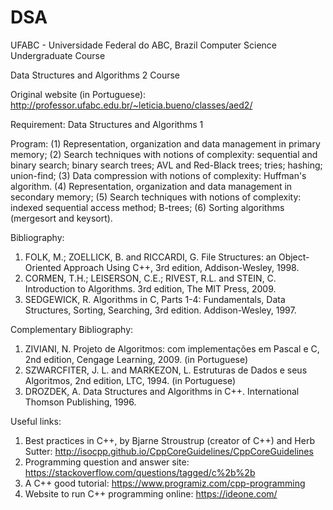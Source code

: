 # DSA

UFABC - Universidade Federal do ABC, Brazil
Computer Science Undergraduate Course 

Data Structures and Algorithms 2 Course

Original website (in Portuguese): http://professor.ufabc.edu.br/~leticia.bueno/classes/aed2/

Requirement: Data Structures and Algorithms 1

Program:
(1) Representation, organization and data management in primary memory;
(2) Search techniques with notions of complexity: sequential and binary search; binary search trees; AVL and Red-Black trees; tries; hashing; union-find; 
(3) Data compression with notions of complexity: Huffman's algorithm.
(4) Representation, organization and data management in secondary memory; 
(5) Search techniques with notions of complexity: indexed sequential access method; B-trees; 
(6) Sorting algorithms (mergesort and keysort).


Bibliography:
1. FOLK, M.; ZOELLICK, B. and RICCARDI, G. File Structures: an Object-Oriented Approach Using C++, 3rd edition, Addison-Wesley, 1998.
2. CORMEN, T.H.; LEISERSON, C.E.; RIVEST, R.L. and STEIN, C. Introduction to Algorithms. 3rd edition, The MIT Press, 2009.
3. SEDGEWICK, R. Algorithms in C, Parts 1-4: Fundamentals, Data Structures, Sorting, Searching, 3rd edition. Addison-Wesley, 1997.

Complementary Bibliography:
1. ZIVIANI, N. Projeto de Algoritmos: com implementações em Pascal e C, 2nd edition, Cengage Learning, 2009. (in Portuguese)
2. SZWARCFITER, J. L. and MARKEZON, L. Estruturas de Dados e seus Algoritmos, 2nd edition, LTC, 1994. (in Portuguese)
3. DROZDEK, A. Data Structures and Algorithms in C++. International Thomson Publishing, 1996.

Useful links:
1. Best practices in C++, by Bjarne Stroustrup (creator of C++) and Herb Sutter: http://isocpp.github.io/CppCoreGuidelines/CppCoreGuidelines
2. Programming question and answer site: https://stackoverflow.com/questions/tagged/c%2b%2b
3. A C++ good tutorial: https://www.programiz.com/cpp-programming
4. Website to run C++ programming online: https://ideone.com/
